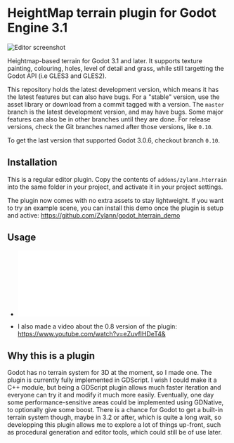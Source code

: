 HeightMap terrain plugin for Godot Engine 3.1
================================================

![Editor screenshot](https://user-images.githubusercontent.com/1311555/49705861-a5275380-fc19-11e8-8338-9ad364d2db8d.png)

Heightmap-based terrain for Godot 3.1 and later.
It supports texture painting, colouring, holes, level of detail and grass, while still targetting the Godot API (i.e GLES3 and GLES2).

This repository holds the latest development version, which means it has the latest features but can also have bugs.
For a "stable" version, use the asset library or download from a commit tagged with a version.
The `master` branch is the latest development version, and may have bugs. Some major features can also be in other branches until they are done. For release versions, check the Git branches named after those versions, like `0.10`.

To get the last version that supported Godot 3.0.6, checkout branch `0.10`.


Installation
--------------

This is a regular editor plugin.
Copy the contents of `addons/zylann.hterrain` into the same folder in your project, and activate it in your project settings.

The plugin now comes with no extra assets to stay lightweight.
If you want to try an example scene, you can install this demo once the plugin is setup and active:
https://github.com/Zylann/godot_hterrain_demo


Usage
----------

- ![General documentation](addons/zylann.hterrain/doc/main.md)

- I also made a video about the 0.8 version of the plugin: https://www.youtube.com/watch?v=eZuvfIHDeT4&


Why this is a plugin
----------------------

Godot has no terrain system for 3D at the moment, so I made one.
The plugin is currently fully implemented in GDScript. I wish I could make it a C++ module, but being a GDScript plugin allows much faster iteration and everyone can try it and modify it much more easily. Eventually, one day some performance-sensitive areas could be implemented using GDNative, to optionally give some boost.
There is a chance for Godot to get a built-in terrain system though, maybe in 3.2 or after, which is quite a long wait, so developping this plugin allows me to explore a lot of things up-front, such as procedural generation and editor tools, which could still be of use later.

